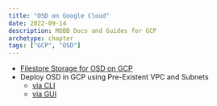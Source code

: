 ```yaml
---
title: "OSD on Google Cloud"
date: 2022-09-14
description: MOBB Docs and Guides for GCP
archetype: chapter
tags: ["GCP", "OSD"]
---
```


* [Filestore Storage for OSD on GCP](./filestore.md)
* Deploy OSD in GCP using Pre-Existent VPC and Subnets
  * [via CLI](/docs/gcp/osd_preexisting_vpc_cli.md)
  * [via GUI](/docs/gcp/osd_preexisting_vpc_ui.md)